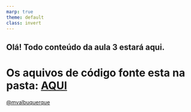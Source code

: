 ```yaml
---
marp: true
theme: default
class: invert
---
```


## Olá! Todo conteúdo da aula 3 estará aqui. 

# Os aquivos de código fonte esta na pasta: [AQUI](/src/Readme.md) 


[@mvalbuquerque](http://www.linkedin.com/in/mvalbuquerque)